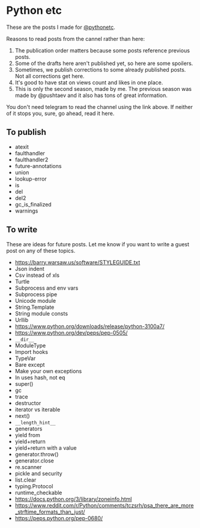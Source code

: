 # Python etc

These are the posts I made for [@pythonetc](https://t.me/s/pythonetc).

Reasons to read posts from the cannel rather than here:

1. The publication order matters because some posts reference previous posts.
1. Some of the drafts here aren't published yet, so here are some spoilers.
1. Sometimes, we publish corrections to some already published posts. Not all corrections get here.
1. It's good to have stat on views count and likes in one place.
1. This is only the second season, made by me. The previous season was made by @pushtaev and it also has tons of great information.

You don't need telegram to read the channel using the link above. If neither of it stops you, sure, go ahead, read it here.

## To publish

+ atexit
+ faulthandler
+ faulthandler2
+ future-annotations
+ union
+ lookup-error
+ is
+ del
+ del2
+ gc_is_finalized
+ warnings

## To write

These are ideas for future posts. Let me know if you want to write a guest post on any of these topics.

+ <https://barry.warsaw.us/software/STYLEGUIDE.txt>
+ Json indent
+ Csv instead of xls
+ Turtle
+ Subprocess and env vars
+ Subprocess pipe
+ Unicode module
+ String.Template
+ String module consts
+ Urllib
+ <https://www.python.org/downloads/release/python-3100a7/>
+ <https://www.python.org/dev/peps/pep-0505/>
+ `__dir__`
+ ModuleType
+ Import hooks
+ TypeVar
+ Bare except
+ Make your own exceptions
+ In uses hash, not eq
+ super()
+ gc
+ trace
+ destructor
+ iterator vs iterable
+ next()
+ `__length_hint__`
+ generators
+ yield from
+ yield+return
+ yield+return with a value
+ generator.throw()
+ generator.close
+ re.scanner
+ pickle and security
+ list.clear
+ typing.Protocol
+ runtime_checkable
+ <https://docs.python.org/3/library/zoneinfo.html>
+ <https://www.reddit.com/r/Python/comments/tczsrh/psa_there_are_more_strftime_formats_than_just/>
+ <https://peps.python.org/pep-0680/>
